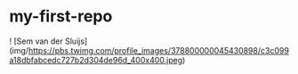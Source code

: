 # my-first-repo
! [Sem van der Sluijs] (img/https://pbs.twimg.com/profile_images/378800000045430898/c3c099a18dbfabcedc727b2d304de96d_400x400.jpeg)
